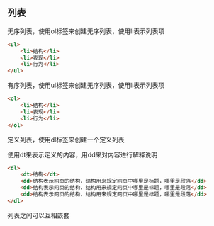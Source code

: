 ## 列表

无序列表，使用ol标签来创建无序列表，使用li表示列表项  

```html
<ul>
    <li>结构</li>
    <li>表现</li>
    <li>行为</li>
</ul>
```

有序列表，使用ul标签来创建无序列表，使用li表示列表项

```html
<ol>
    <li>结构</li>
    <li>表现</li>
    <li>行为</li>
</ol>
```

定义列表，使用dl标签来创建一个定义列表

使用dt来表示定义的内容，用dd来对内容进行解释说明

```html 
<dl>
    <dt>结构</dt>
    <dd>结构表示网页的结构，结构用来规定网页中哪里是标题，哪里是段落</dd>
    <dd>结构表示网页的结构，结构用来规定网页中哪里是标题，哪里是段落</dd>
    <dd>结构表示网页的结构，结构用来规定网页中哪里是标题，哪里是段落</dd>
</dl>
```

  列表之间可以互相嵌套